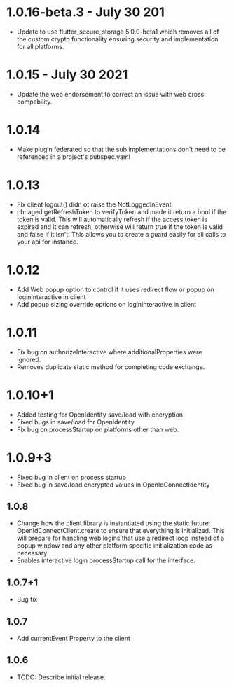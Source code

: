 # 1.0.16-beta.3 - July 30 201

- Update to use flutter_secure_storage 5.0.0-beta1 which removes all of the custom crypto functionality ensuring security and implementation for all platforms.

# 1.0.15 - July 30 2021

- Update the web endorsement to correct an issue with web cross compability.

# 1.0.14

- Make plugin federated so that the sub implementations don't need to be referenced in a project's pubspec.yaml

# 1.0.13

- Fix client logout() didn ot raise the NotLoggedInEvent
- chnaged getRefreshToken to verifyToken and made it return a bool if the token is valid. This will automatically refresh if the access token is expired and it can refresh, otherwise will return true if the token is valid and false if it isn't. This allows you to create a guard easily for all calls to your api for instance.

# 1.0.12

- Add Web popup option to control if it uses redirect flow or popup on loginInteractive in client
- Add popup sizing override options on loginInteractive in client

# 1.0.11

- Fix bug on authorizeInteractive where additionalProperties were ignored.
- Removes duplicate static method for completing code exchange.

# 1.0.10+1

- Added testing for OpenIdentity save/load with encryption
- Fixed bugs in save/load for OpenIdentity
- Fix bug on processStartup on platforms other than web.

# 1.0.9+3

- Fixed bug in client on process startup
- Fixed bug in save/load encrypted values in OpenIdConnectIdentity

## 1.0.8

- Change how the client library is instantiated using the static future: OpenIdConnectClient.create to ensure that everything is initialized. This will prepare for handling web logins that use a redirect loop instead of a popup window and any other platform specific initialization code as necessary.
- Enables interactive login processStartup call for the interface.

## 1.0.7+1

- Bug fix

## 1.0.7

- Add currentEvent Property to the client

## 1.0.6

- TODO: Describe initial release.
